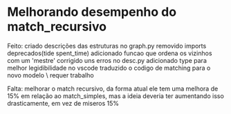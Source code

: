 # Melhorando desempenho do match_recursivo
Feito:
  criado descrições das estruturas no graph.py
  removido imports deprecados(tide spent_time)
  adicionado funcao que ordena os vizinhos com um 'mestre'
  corrigido uns erros no desc.py
  adicionado type para melhor legidibilidade no vscode
  traduzido o codigo de matching para o novo modelo \ requer trabalho

Falta:
  melhorar o match recursivo, da forma atual ele tem uma melhora de 15% em relação ao match_simples, mas a ideia deveria ter aumentando isso drasticamente, em vez de miseros 15%
